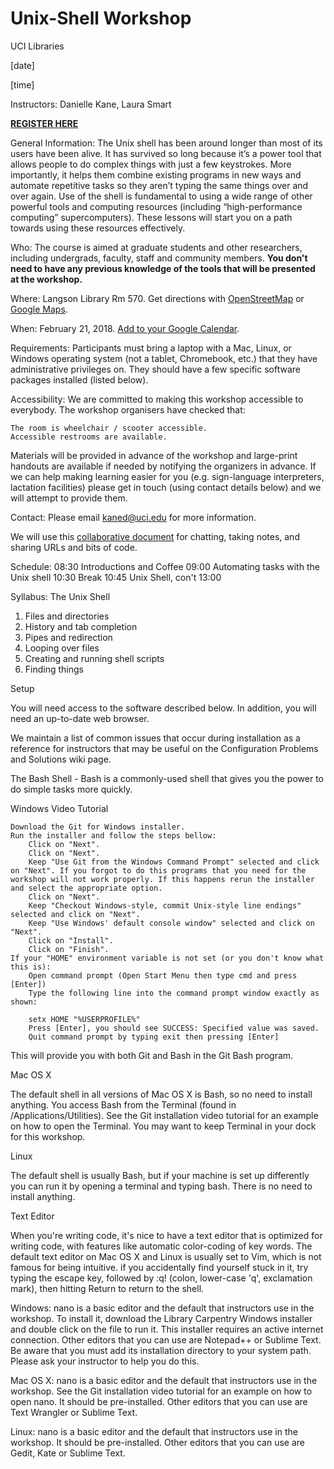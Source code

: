# Unix-Shell Workshop

UCI Libraries

[date]

[time]

Instructors: Danielle Kane, Laura Smart

<b><a href="https://www.eventbrite.com/e/uci-libraries-intro-to-unix-shell-tickets-42326993176">REGISTER HERE</a></b>

General Information: The Unix shell has been around longer than most of its users have been alive. It has survived so long because it’s a power tool that allows people to do complex things with just a few keystrokes. More importantly, it helps them combine existing programs in new ways and automate repetitive tasks so they aren’t typing the same things over and over again. Use of the shell is fundamental to using a wide range of other powerful tools and computing resources (including “high-performance computing” supercomputers). These lessons will start you on a path towards using these resources effectively.

Who: The course is aimed at graduate students and other researchers, including undergrads, faculty, staff and community members. <b>You don't need to have any previous knowledge of the tools that will be presented at the workshop.</b> 

Where: Langson Library Rm 570. Get directions with <a href="https://www.openstreetmap.org/?mlat=33.972643&mlon=%20-117.327482&zoom=16OpenStreetMap">OpenStreetMap</a> or <a href="https://maps.google.com/maps?q=33.972643,%20-117.327482">Google Maps</a>.

When: February 21, 2018. <a href="https://calendar.google.com/calendar/render?action=TEMPLATE&text=Software%20Carpentry%20Workshop&dates=20170921/20170922&trp=false&sprop&sprop=name:&sf=true&output=xml&location=Room%20140,%20Tom%C3%A1s%20Rivera%20Library,%20900%20University%20Ave.,%20Riverside,%20CA%2092521&details=Software%20Carpentry%20Workshop%20at%20UC%20Riverside">Add to your Google Calendar</a>.

Requirements: Participants must bring a laptop with a Mac, Linux, or Windows operating system (not a tablet, Chromebook, etc.) that they have administrative privileges on. They should have a few specific software packages installed (listed below). 

Accessibility: We are committed to making this workshop accessible to everybody. The workshop organisers have checked that:

    The room is wheelchair / scooter accessible.
    Accessible restrooms are available.

Materials will be provided in advance of the workshop and large-print handouts are available if needed by notifying the organizers in advance. If we can help making learning easier for you (e.g. sign-language interpreters, lactation facilities) please get in touch (using contact details below) and we will attempt to provide them.

Contact: Please email kaned@uci.edu for more information.

We will use this <a href="https://public.etherpad-mozilla.org/p/UCI_Into_to_Unix_Shell_20182202">collaborative document</a> for chatting, taking notes, and sharing URLs and bits of code. 

Schedule:
08:30 	Introductions and Coffee
09:00 	Automating tasks with the Unix shell
10:30 	Break
10:45 	Unix Shell, con't
13:00 	

Syllabus: The Unix Shell

1. Files and directories
2. History and tab completion
3. Pipes and redirection
4. Looping over files
5. Creating and running shell scripts
6. Finding things
 
Setup

You will need access to the software described below. In addition, you will need an up-to-date web browser.

We maintain a list of common issues that occur during installation as a reference for instructors that may be useful on the Configuration Problems and Solutions wiki page.

The Bash Shell - Bash is a commonly-used shell that gives you the power to do simple tasks more quickly.

Windows
Video Tutorial

    Download the Git for Windows installer.
    Run the installer and follow the steps bellow:
        Click on "Next".
        Click on "Next".
        Keep "Use Git from the Windows Command Prompt" selected and click on "Next". If you forgot to do this programs that you need for the workshop will not work properly. If this happens rerun the installer and select the appropriate option.
        Click on "Next".
        Keep "Checkout Windows-style, commit Unix-style line endings" selected and click on "Next".
        Keep "Use Windows' default console window" selected and click on "Next".
        Click on "Install".
        Click on "Finish".
    If your "HOME" environment variable is not set (or you don't know what this is):
        Open command prompt (Open Start Menu then type cmd and press [Enter])
        Type the following line into the command prompt window exactly as shown:

        setx HOME "%USERPROFILE%"
        Press [Enter], you should see SUCCESS: Specified value was saved.
        Quit command prompt by typing exit then pressing [Enter]

This will provide you with both Git and Bash in the Git Bash program.

Mac OS X

The default shell in all versions of Mac OS X is Bash, so no need to install anything. You access Bash from the Terminal (found in /Applications/Utilities). See the Git installation video tutorial for an example on how to open the Terminal. You may want to keep Terminal in your dock for this workshop.

Linux

The default shell is usually Bash, but if your machine is set up differently you can run it by opening a terminal and typing bash. There is no need to install anything.

Text Editor

When you're writing code, it's nice to have a text editor that is optimized for writing code, with features like automatic color-coding of key words. The default text editor on Mac OS X and Linux is usually set to Vim, which is not famous for being intuitive. if you accidentally find yourself stuck in it, try typing the escape key, followed by :q! (colon, lower-case 'q', exclamation mark), then hitting Return to return to the shell.

Windows: nano is a basic editor and the default that instructors use in the workshop. To install it, download the Library Carpentry    Windows installer and double click on the file to run it. This installer requires an active internet connection. Other editors that you can use are Notepad++ or Sublime Text. Be aware that you must add its installation directory to your system path. Please ask your instructor to help you do this.

Mac OS X: nano is a basic editor and the default that instructors use in the workshop. See the Git installation video tutorial for an example on how to open nano. It should be pre-installed. Other editors that you can use are Text Wrangler or Sublime Text.

Linux: nano is a basic editor and the default that instructors use in the workshop. It should be pre-installed. Other editors that you can use are Gedit, Kate or Sublime Text.

